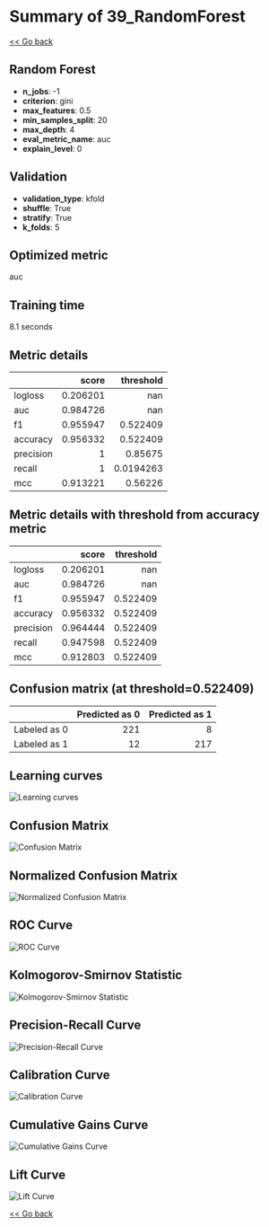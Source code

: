 # Summary of 39_RandomForest

[<< Go back](../README.md)


## Random Forest
- **n_jobs**: -1
- **criterion**: gini
- **max_features**: 0.5
- **min_samples_split**: 20
- **max_depth**: 4
- **eval_metric_name**: auc
- **explain_level**: 0

## Validation
 - **validation_type**: kfold
 - **shuffle**: True
 - **stratify**: True
 - **k_folds**: 5

## Optimized metric
auc

## Training time

8.1 seconds

## Metric details
|           |    score |   threshold |
|:----------|---------:|------------:|
| logloss   | 0.206201 | nan         |
| auc       | 0.984726 | nan         |
| f1        | 0.955947 |   0.522409  |
| accuracy  | 0.956332 |   0.522409  |
| precision | 1        |   0.85675   |
| recall    | 1        |   0.0194263 |
| mcc       | 0.913221 |   0.56226   |


## Metric details with threshold from accuracy metric
|           |    score |   threshold |
|:----------|---------:|------------:|
| logloss   | 0.206201 |  nan        |
| auc       | 0.984726 |  nan        |
| f1        | 0.955947 |    0.522409 |
| accuracy  | 0.956332 |    0.522409 |
| precision | 0.964444 |    0.522409 |
| recall    | 0.947598 |    0.522409 |
| mcc       | 0.912803 |    0.522409 |


## Confusion matrix (at threshold=0.522409)
|              |   Predicted as 0 |   Predicted as 1 |
|:-------------|-----------------:|-----------------:|
| Labeled as 0 |              221 |                8 |
| Labeled as 1 |               12 |              217 |

## Learning curves
![Learning curves](learning_curves.png)
## Confusion Matrix

![Confusion Matrix](confusion_matrix.png)


## Normalized Confusion Matrix

![Normalized Confusion Matrix](confusion_matrix_normalized.png)


## ROC Curve

![ROC Curve](roc_curve.png)


## Kolmogorov-Smirnov Statistic

![Kolmogorov-Smirnov Statistic](ks_statistic.png)


## Precision-Recall Curve

![Precision-Recall Curve](precision_recall_curve.png)


## Calibration Curve

![Calibration Curve](calibration_curve_curve.png)


## Cumulative Gains Curve

![Cumulative Gains Curve](cumulative_gains_curve.png)


## Lift Curve

![Lift Curve](lift_curve.png)



[<< Go back](../README.md)
